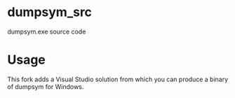 # dumpsym_src
dumpsym.exe source code

# Usage

This fork adds a Visual Studio solution from which you can produce a binary of dumpsym for Windows.
